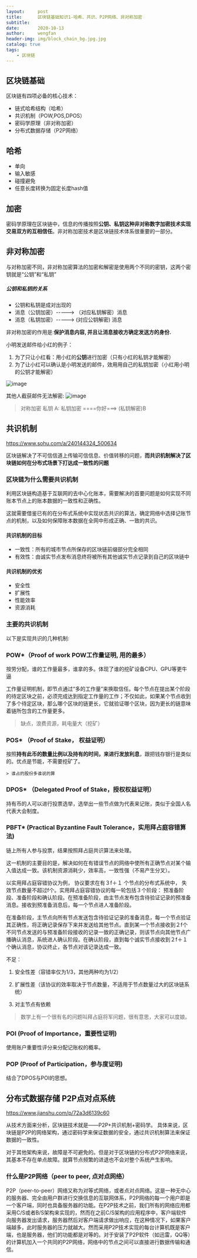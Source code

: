 ```yaml
---
layout:     post
title:      区块链基础知识1-哈希、共识、P2P网络、非对称加密
subtitle:   
date:       2020-10-13
author:     wengfan
header-img: img/block_chain_bg.jpg.jpg
catalog: true
tags:
    - 区块链
---
```


## 区块链基础

区块链有四项必备的核心技术：

- 链式哈希结构（哈希）
- 共识机制（POW,POS,DPOS）
- 密码学原理（非对称加密）
- 分布式数据存储（P2P网络）

## 哈希

- 单向
- 输入敏感
- 碰撞避免
- 任意长度转换为固定长度hash值


## 加密

 密码学原理在区块链中，信息的传播按照**公钥、私钥这种非对称数字加密技术实现交易双方的互相信任**。非对称加密技术是区块链技术体系很重要的一部分。

## 非对称加密

与对称加密不同，非对称加密算法的加密和解密是使用两个不同的密钥，这两个密钥就是“公钥”和“私钥”


##### 公钥和私钥的关系

- 公钥和私钥是成对出现的
- 消息（公钥加密）-----> （对应私钥解密）消息
- 消息（私钥加密）-----> (对应公钥解密) 消息

非对称加密的作用是:**保护消息内容, 并且让消息接收方确定发送方的身份.**

小明发送邮件给小红的例子：

1. 为了只让小红看：用小红的**公钥**进行加密（只有小红的私钥才能解密）
2. 为了让小红可以确认是小明发送的邮件，效用用自己的私钥加密（小红用小明的公钥才能解密）

![image](/img/blog/blockchain/email-encryption.png)

其他人截获邮件无法解密:
![image](/img/blog/blockchain/email-error-encryption.png)

> 对称加密
> 私钥
> A: 私钥加密 ====你好===> (私钥解密)B 

## 共识机制

https://www.sohu.com/a/240144324_500634

区块链解决了不可信信道上传输可信信息、价值转移的问题，**而共识机制解决了区块链如何在分布式场景下打达成一致性的问题**

### 区块链为什么需要共识机制

利用区块链构造基于互联网的去中心化账本，需要解决的首要问题是如何实现不同账本节点上的账本数据的一致性和正确性。

这就需要借鉴已有的在分布式系统中实现状态共识的算法，确定网络中选择记账节点的机制，以及如何保障账本数据在全网中形成正确、一致的共识。

#### 共识机制的目标

- 一致性：所有的城市节点所保存的区块链前缀部分完全相同
- 有效性：由诚实节点发布消息终将被所有其他诚实节点记录到自己的区块链中

#### 共识机制的优劣

- 安全性
- 扩展性
- 性能效率
- 资源消耗

### 主要的共识机制

以下是实现共识的几种机制:

### POW*（Proof of work POW工作量证明, 用的最多）

按劳分配，谁的工作量最多，谁拿的多。体现了谁的挖矿设备CPU、GPU等更牛逼

工作量证明机制，即节点通过“多的工作量”来换取信任。每个节点在提出某个阶段的待定区块之前，必须完成达到指定工作量的工作；不仅如此，如果某个节点收到了多个待定区块，那么哪个区块的链更长，它就验证哪个区块，因为更长的链意味着链所包含的工作量更多。

> 缺点，浪费资源，耗电量大（挖矿）

### POS* （Proof of Stake， 权益证明）

按照**持有此币的数量比例以及持有的时间，来进行发放利息**，跟把钱存银行是类似的。优点是节能，不需要挖矿了。

    > 谁占的股份多谁说的算

### DPOS* （Delegated Proof of Stake，授权权益证明）

持有币的人可以进行投票选举，选举出一些节点做为代表来记账，类似于全国人名代表大会制度。

### PBFT* (Practical Byzantine Fault Tolerance，实用拜占庭容错算法)

链上所有人参与投票，结果按照拜占庭共识算法来处理。

这一机制的主要目的是，解决如何在有错误节点的网络中使所有正确节点对某个输入值达成一致。该机制资源消耗少，效率高，一致性强（不易产生分叉）。


以实用拜占庭容错协议为例， 协议要求在有３f＋１ 个节点的分布式系统中， 失效节点数量不超过f个。实用拜占庭容错协议的每一轮包括３个阶段： 预准备阶段、准备阶段和确认阶段。在预准备阶段，由主节点发布包含待验证记录的预准备消息。接收到预准备消息后，每一个节点进人准备阶段。

在准备阶段，主节点向所有节点发送包含待验证记录的准备消息，每一个节点验证其正确性，将正确记录保存下来并发送给其他节点。直到某一个节点接收到２f个不冋节点发送的与预准备阶段接收的记录一致的正确记录，则该节点向其他节点广播确认消息，系统进人确认阶段。在确认阶段，直到每个诚实节点接收到２f＋１个确认消息，协议终止，各节点对该记录达成一致。

不足：

1. 安全性差（容错率仅为1/3，其他两种均为1/2）

2. 扩展性差（该协议的效率取决于节点数量，不适用于节点数量过大的区块链系统）

3. 对主节点有依赖

> 数学上有一个很有名的问题叫拜占庭将军问题，很有意思，大家可以度娘。

### POI (Proof of Importance，重要性证明)

使用账户重要性评分来分配记账权的概率。

### POP (Proof of Participation，参与度证明)

结合了DPOS与POI的思想。


## 分布式数据存储 P2P点对点系统

https://www.jianshu.com/p/72a3d6139c60

从技术方面来分析，区块链技术就是——P2P+共识机制+密码学。
具体来说，区块链是P2P的网络架构，通过密码学来保证数据的安全，通过共识机制算法来保证数据的一致性。

对于其他架构来说，故障是不可避免的。但是对于区块链的分布式P2P网络来说，其基本不存在单点故障。就算节点频繁的进退也不会对整个系统产生影响。

### 什么是P2P网络（peer to peer, 点对点网络）

P2P（peer-to-peer）网络又称为对等式网络，或者点对点网络。这是一种无中心的服务器、完全由用户群进行交换信息的互联网体系，P2P网络的每一个用户即是一个客户端，同时也具备服务器的功能。在P2P技术之前，我们所有的网络应用都采用C/S或者B/S架构来实现的，然而在之前C/S架构的应用程序中，客户端软件向服务器发出请求，服务器然后对客户端请求做出响应，在这种情况下，如果客户端越多，此时服务器的压力就越大。然而采用P2P技术实现的每台计算机既是客户端，也是服务器，他们的功能都是对等的。对于安装了P2P软件（如迅雷，QQ等）的计算机加入一个共同的P2P网络，网络中的节点之间可以直接进行数据传输和通信。
